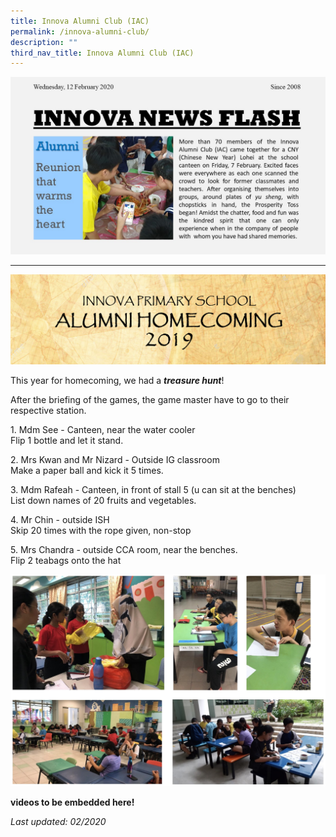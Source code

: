 ```yaml
---
title: Innova Alumni Club (IAC)
permalink: /innova-alumni-club/
description: ""
third_nav_title: Innova Alumni Club (IAC)
---
```

![Innova News Flash](/images/Innova-Alumni_Lohei-write-up-for-website.jpeg)

---

![Alumni homecoming](/images/alumni-homecoming_banner-edited.jpeg)

This year for homecoming, we had a _**treasure hunt**_!

After the briefing of the games, the game master have to go to their respective station.

1\. Mdm See - Canteen, near the water cooler  
Flip 1 bottle and let it stand.

2\. Mrs Kwan and Mr Nizard - Outside IG classroom  
Make a paper ball and kick it 5 times.

3\. Mdm Rafeah - Canteen, in front of stall 5 (u can sit at the benches)  
List down names of 20 fruits and vegetables.

4\. Mr Chin - outside ISH  
Skip 20 times with the rope given, non-stop

5\. Mrs Chandra - outside CCA room, near the benches.  
Flip 2 teabags onto the hat

![Alumni homecoming games](/images/Alumni%20homecoming%20games.jpg)

**videos to be embedded here!**

<p style="text-align:left;"><em>Last updated: 02/2020</p>